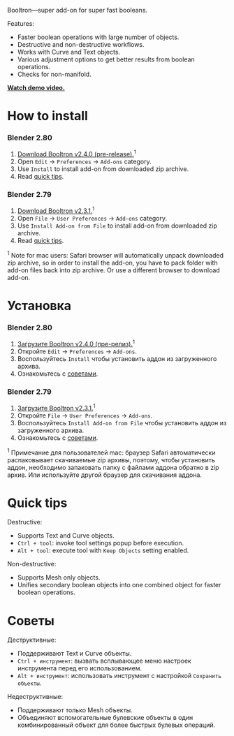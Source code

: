 Booltron—super add-on for super fast booleans.

Features:

* Faster boolean operations with large number of objects.
* Destructive and non-destructive workflows.
* Works with Curve and Text objects.
* Various adjustment options to get better results from boolean operations.
* Checks for non-manifold.

**[Watch demo video.](https://youtu.be/KxbJSUQpw7I)**


How to install
==========================

### Blender 2.80

1. [Download Booltron v2.4.0 (pre-release).][v_master]<sup>1</sup>
2. Open `Edit` → `Preferences` → `Add-ons` category.
3. Use `Install` to install add-on from downloaded zip archive.
4. Read [quick tips](#quick-tips).

### Blender 2.79

1. [Download Booltron v2.3.1.][v2_3_1]<sup>1</sup>
2. Open `File` → `User Preferences` → `Add-ons` category.
3. Use `Install Add-on from File` to install add-on from downloaded zip archive.
4. Read [quick tips](#quick-tips).

<sup>1</sup> Note for mac users: Safari browser will automatically unpack downloaded zip archive, so in order to install the add-on, you have to pack folder with add-on files back into zip archive. Or use a different browser to download add-on.


Установка
==========================

### Blender 2.80

1. [Загрузите Booltron v2.4.0 (пре-релиз).][v_master]<sup>1</sup>
2. Откройте `Edit` → `Preferences` → `Add-ons`.
3. Воспользуйтесь `Install` чтобы установить аддон из загруженного архива.
4. Ознакомьтесь с [советами](#советы).

### Blender 2.79

1. [Загрузите Booltron v2.3.1.][v2_3_1]<sup>1</sup>
2. Откройте `File` → `User Preferences` → `Add-ons`.
3. Воспользуйтесь `Install Add-on from File` чтобы установить аддон из загруженного архива.
4. Ознакомьтесь с [советами](#советы).

<sup>1</sup> Примечание для пользователей mac: браузер Safari автоматически распаковывает скачиваемые zip архивы, поэтому, чтобы установить аддон, необходимо запаковать папку с файлами аддона обратно в zip архив. Или используйте другой браузер для скачивания аддона.


Quick tips
==========================

Destructive:

* Supports Text and Curve objects.
* `Ctrl + tool`: invoke tool settings popup before execution.
* `Alt + tool`: execute tool with `Keep Objects` setting enabled.

Non-destructive:

* Supports Mesh only objects.
* Unifies secondary boolean objects into one combined object for faster boolean operations.


Советы
==========================

Деструктивные:

* Поддерживают Text и Curve объекты.
* `Ctrl + инструмент`: вызвать всплывающее меню настроек инструмента перед его использованием.
* `Alt + инструмент`: использовать инструмент с настройкой `Сохранить объекты`.

Недеструктивные:

* Поддерживают только Mesh объекты.
* Объединяют вспомогательные булевские объекты в один комбинированный объект для более быстрых булевых операций.


[v_master]: https://github.com/mrachinskiy/booltron/archive/master.zip
[v2_3_1]: https://github.com/mrachinskiy/booltron/releases/download/v2.3.1/booltron-2_3_1.zip
